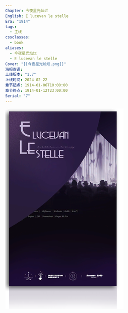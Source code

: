 ```yaml
---
Chapter: 今夜星光灿烂
English: E lucevan le stelle
Era: "1914"
tags:
  - 主线
cssclasses:
  - book
aliases:
  - 今夜星光灿烂
  - E lucevan le stelle
Cover: "[[今夜星光灿烂.png]]"
海报寄语: 
上线版本: "1.7"
上线时间: 2024-02-22
章节起点: 1914-01-06T10:00:00
章节终点: 1914-01-12T23:00:00
Serial: "7"
---
```

![cover](assets/第六章%20今夜星光灿烂.assets/今夜星光灿烂.png)